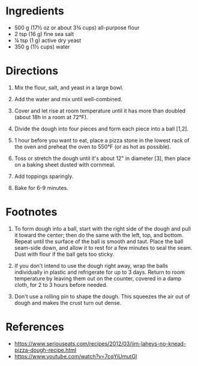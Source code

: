 Ingredients
===========
- 500 g (17½ oz or about 3¾ cups) all-purpose flour
- 2 tsp (16 g) fine sea salt
- ¼ tsp (1 g) active dry yeast
- 350 g (1½ cups) water

Directions
==========
1. Mix the flour, salt, and yeast in a large bowl.

2. Add the water and mix until well-combined.

3. Cover and let rise at room temperature until it has more than doubled (about 
   18h in a room at 72°F).

4. Divide the dough into four pieces and form each piece into a ball [1,2].

5. 1 hour before you want to eat, place a pizza stone in the lowest rack of the 
   oven and preheat the oven to 550°F (or as hot as possible).

6. Toss or stretch the dough until it's about 12" in diameter [3], then place 
   on a baking sheet dusted with cornmeal.

7. Add toppings sparingly.

8. Bake for 6-9 minutes.

Footnotes
=========
1. To form dough into a ball, start with the right side of the dough and pull 
   it toward the center; then do the same with the left, top, and bottom.  
   Repeat until the surface of the ball is smooth and taut.   Place the ball 
   seam-side down, and allow it to rest for a few minutes to seal the seam.  
   Dust with flour if the ball gets too sticky.

2. If you don't intend to use the dough right away, wrap the balls individually 
   in plastic and refrigerate for up to 3 days. Return to room temperature by 
   leaving them out on the counter, covered in a damp cloth, for 2 to 3 hours 
   before needed.

3. Don't use a rolling pin to shape the dough.  This squeezes the air out of 
   dough and makes the crust turn out dense.

References
==========
- https://www.seriouseats.com/recipes/2012/03/jim-laheys-no-knead-pizza-dough-recipe.html
- https://www.youtube.com/watch?v=7cqYiUmutGI
